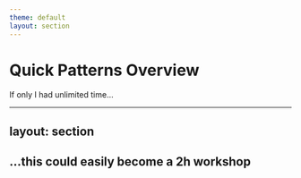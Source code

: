 ```yaml
---
theme: default
layout: section
---
```


# Quick Patterns Overview

If only I had unlimited time...

---
layout: section
---

## ...this could easily become a 2h workshop